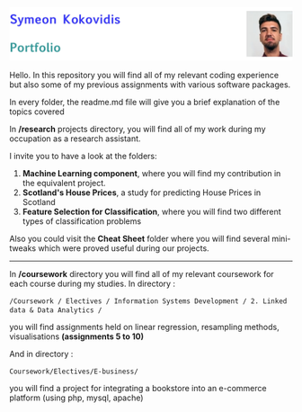 ![ID banner](id_banner.jpg)

Hello. In this repository you will find all of my relevant coding experience but also some of my previous assignments with various software packages.

In every folder, the readme.md file will give you a brief explanation of the topics covered

In **/research** projects directory, you will find all of my work during my occupation as a research assistant. 

I invite you to have a look at the folders:  

1. **Machine Learning component**, where you will find my contribution in the equivalent project.
2. **Scotland's House Prices**, a study for predicting House Prices in Scotland
3. **Feature Selection for Classification**, where you will find two different types of classification problems

Also you could visit the **Cheat Sheet** folder where you will find several mini-tweaks which were proved useful during our projects.


<hr> </hr>

In **/coursework** directory you will find all of my relevant coursework for each course during my studies. 
In directory :   

	/Coursework / Electives / Information Systems Development / 2. Linked data & Data Analytics /
   
   you will find assignments held on linear regression, resampling methods, visualisations **(assignments 5 to 10)**
   
   
And in directory :

	Coursework/Electives/E-business/

you will find a project for integrating a bookstore into an e-commerce platform (using php, mysql, apache)

